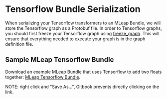 # Tensorflow Bundle Serialization

When serializing your Tensorflow transformers to an MLeap Bundle, we
will store the Tensorflow graph as a Protobuf file. In order to
Tensorflow graphs, you should first freeze your Tensorflow graph using
[freeze_graph](https://github.com/tensorflow/tensorflow/blob/master/tensorflow/python/tools/freeze_graph.py).
This will ensure that everything needed to execute your graph is in the
graph definition file.

## Sample MLeap Tensorflow Bundle

Download an example MLeap Bundle that uses Tensorflow to add two floats
together: [MLeap Tensorflow Bundle](../assets/bundles/tensorflow-model.zip).

NOTE: right click and "Save As...", Gitbook prevents directly clicking
on the link.
